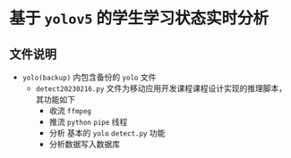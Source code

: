 # 基于 `yolov5` 的学生学习状态实时分析

## 文件说明

- `yolo(backup)` 内包含备份的 `yolo` 文件
  - `detect20230216.py` 文件为移动应用开发课程课程设计实现的推理脚本，其功能如下
    - 收流 `ffmpeg`
    - 推流 `python` `pipe` 线程
    - 分析 基本的 `yolo` `detect.py` 功能
    - 分析数据写入数据库
